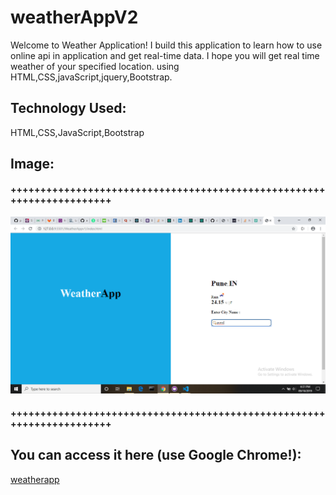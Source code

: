 # weatherAppV2
 Welcome to Weather Application! I build this application to learn how to use online api in application and get real-time data. I hope you will get real time weather of your specified location. 
using HTML,CSS,javaScript,jquery,Bootstrap.
## Technology Used:
HTML,CSS,JavaScript,Bootstrap
## Image:

#### ++++++++++++++++++++++++++++++++++++++++++++++++++++++++++++++++++++++
![alt text](image/weather.png)
#### ++++++++++++++++++++++++++++++++++++++++++++++++++++++++++++++++++++++
## You can access it here (use Google Chrome!):
[weatherapp](https://aadeshnichite.github.io/CanvasGame/)
